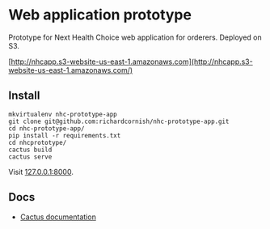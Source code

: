 # Web application prototype

Prototype for Next Health Choice web application for orderers. Deployed on S3.

[http://nhcapp.s3-website-us-east-1.amazonaws.com](http://nhcapp.s3-website-us-east-1.amazonaws.com/)

## Install

```
mkvirtualenv nhc-prototype-app
git clone git@github.com:richardcornish/nhc-prototype-app.git
cd nhc-prototype-app/
pip install -r requirements.txt
cd nhcprototype/
cactus build
cactus serve
```

Visit [127.0.0.1:8000](http://127.0.0.1:8000/).

## Docs

- [Cactus documentation](https://github.com/koenbok/cactus)

